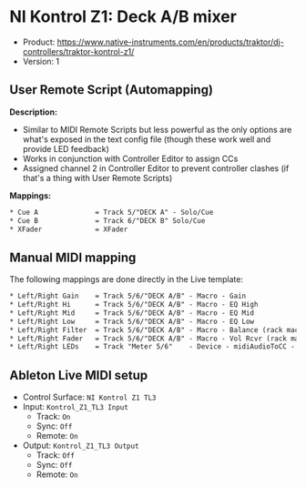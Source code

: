 # NI Kontrol Z1: Deck A/B mixer

* Product: <https://www.native-instruments.com/en/products/traktor/dj-controllers/traktor-kontrol-z1/>
* Version: 1

## User Remote Script (Automapping)

**Description:**

* Similar to MIDI Remote Scripts but less powerful as the only options are what's exposed in the text config file (though these work well and provide LED feedback)
* Works in conjunction with Controller Editor to assign CCs
* Assigned channel 2 in Controller Editor to prevent controller clashes (if that's a thing with User Remote Scripts)

**Mappings:**

```txt
* Cue A              = Track 5/"DECK A" - Solo/Cue
* Cue B              = Track 6/"DECK B" Solo/Cue
* XFader             = XFader
```

## Manual MIDI mapping

The following mappings are done directly in the Live template:

```txt
* Left/Right Gain    = Track 5/6/"DECK A/B" - Macro - Gain
* Left/Right Hi      = Track 5/6/"DECK A/B" - Macro - EQ High
* Left/Right Mid     = Track 5/6/"DECK A/B" - Macro - EQ Mid
* Left/Right Low     = Track 5/6/"DECK A/B" - Macro - EQ Low
* Left/Right Filter  = Track 5/6/"DECK A/B" - Macro - Balance (rack macro used to share setting with Push2)
* Left/Right Fader   = Track 5/6/"DECK A/B" - Macro - Vol Rcvr (rack macro used to share setting with Push2)
* Left/Right LEDs    = Track "Meter 5/6"    - Device - midiAudioToCC - EnvelopeL
```

## Ableton Live MIDI setup

* Control Surface: `NI Kontrol Z1 TL3`
* Input: `Kontrol_Z1_TL3 Input`
  * Track: `On`
  * Sync: `Off`
  * Remote: `On`
* Output: `Kontrol_Z1_TL3 Output`
  * Track: `Off`
  * Sync: `Off`
  * Remote: `On`
